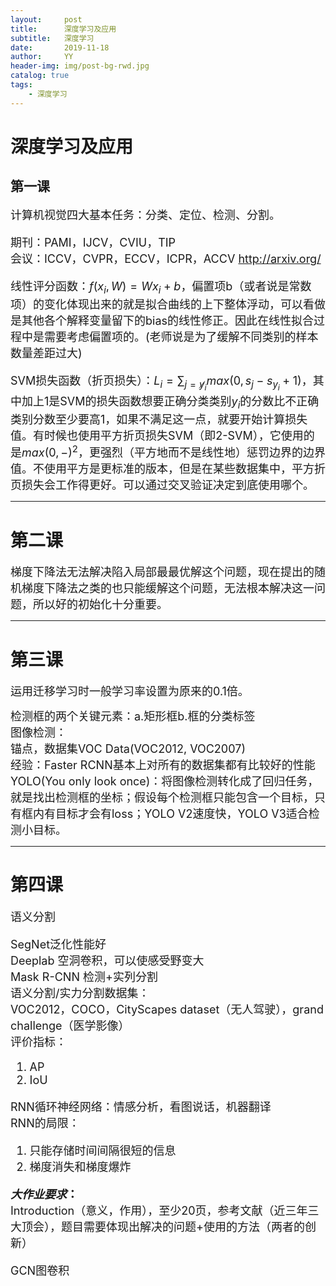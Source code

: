 ```yaml
---
layout:     post
title:      深度学习及应用
subtitle:   深度学习
date:       2019-11-18
author:     YY
header-img: img/post-bg-rwd.jpg
catalog: true
tags:
    - 深度学习
---
```


# 深度学习及应用   


## 第一课   
<font size=4>
计算机视觉四大基本任务：分类、定位、检测、分割。   

期刊：PAMI，IJCV，CVIU，TIP   
会议：ICCV，CVPR，ECCV，ICPR，ACCV 
http://arxiv.org/

线性评分函数：$f(x_i,W)=Wx_i+b$，偏置项b（或者说是常数项）的变化体现出来的就是拟合曲线的上下整体浮动，可以看做是其他各个解释变量留下的bias的线性修正。因此在线性拟合过程中是需要考虑偏置项的。(老师说是为了缓解不同类别的样本数量差距过大)    

SVM损失函数（折页损失）：$L_i = \sum_{j= \not y_i} max(0, s_j-s_{y_i} + 1)$，其中加上1是SVM的损失函数想要正确分类类别$y_i$的分数比不正确类别分数至少要高1，如果不满足这一点，就要开始计算损失值。有时候也使用平方折页损失SVM（即2-SVM），它使用的是$max(0,-)^2$，更强烈（平方地而不是线性地）惩罚边界的边界值。不使用平方是更标准的版本，但是在某些数据集中，平方折页损失会工作得更好。可以通过交叉验证决定到底使用哪个。
</font>

---

# 第二课
<font size=4>
梯度下降法无法解决陷入局部最最优解这个问题，现在提出的随机梯度下降法之类的也只能缓解这个问题，无法根本解决这一问题，所以好的初始化十分重要。
</font>

---

# 第三课
<font size=4>
运用迁移学习时一般学习率设置为原来的0.1倍。    

检测框的两个关键元素：a.矩形框b.框的分类标签    
图像检测：    
锚点，数据集VOC Data(VOC2012, VOC2007)    
经验：Faster RCNN基本上对所有的数据集都有比较好的性能    
YOLO(You only look once)：将图像检测转化成了回归任务，就是找出检测框的坐标；假设每个检测框只能包含一个目标，只有框内有目标才会有loss；YOLO V2速度快，YOLO V3适合检测小目标。
</font>

---

# 第四课
<font size=4>
语义分割

SegNet泛化性能好  
Deeplab 空洞卷积，可以使感受野变大   
Mask R-CNN 检测+实列分割   
语义分割/实力分割数据集：   
VOC2012，COCO，CityScapes dataset（无人驾驶），grand challenge（医学影像）   
评价指标：  
1. AP 
2. IoU   

RNN循环神经网络：情感分析，看图说话，机器翻译    
RNN的局限：
1. 只能存储时间间隔很短的信息
2. 梯度消失和梯度爆炸   

***大作业要求*：**     
Introduction（意义，作用），至少20页，参考文献（近三年三大顶会），题目需要体现出解决的问题+使用的方法（两者的创新）  

GCN图卷积

</font>   
